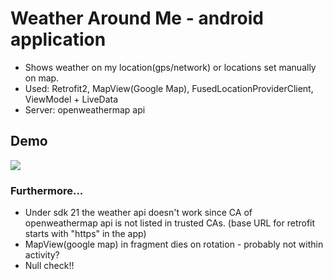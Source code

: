 # Weather Around Me - android application
* Shows weather on my location(gps/network) or locations set manually on map.
* Used: Retrofit2, MapView(Google Map), FusedLocationProviderClient, ViewModel + LiveData
* Server: openweathermap api

## Demo
<div>
    <img src="https://github.com/ferrarijh/android-study-weather-around-me/blob/master/demo/weather-around-me.gif"/>
</div>

### Furthermore...
* Under sdk 21 the weather api doesn't work since CA of openweathermap api is not listed in trusted CAs.
(base URL for retrofit starts with "https" in the app)
* MapView(google map) in fragment dies on rotation - probably not within activity?
* Null check!!